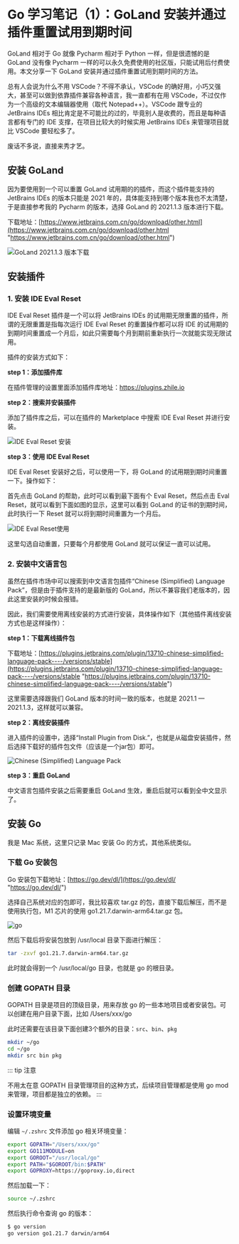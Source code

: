 # Go 学习笔记（1）：GoLand 安装并通过插件重置试用到期时间

GoLand 相对于 Go 就像 Pycharm 相对于 Python 一样，但是很遗憾的是 GoLand 没有像 Pycharm 一样的可以永久免费使用的社区版，只能试用后付费使用。本文分享一下 GoLand 安装并通过插件重置试用到期时间的方法。

总有人会说为什么不用 VSCode？不得不承认，VSCode 的确好用，小巧又强大，甚至可以做到依靠插件兼容各种语言，我一直都有在用 VSCode，不过仅作为一个高级的文本编辑器使用（取代 Notepad++）。VSCode 跟专业的 JetBrains IDEs 相比肯定是不可能比的过的，毕竟别人是收费的，而且是每种语言都有专门的 IDE 支撑，在项目比较大的时候实用 JetBrains IDEs 来管理项目就比 VSCode 要轻松多了。

废话不多说，直接来秀才艺。

## 安装 GoLand

因为要使用到一个可以重置 GoLand 试用期的的插件，而这个插件能支持的 JetBrains IDEs 的版本只能是 2021 年的，具体能支持到哪个版本我也不太清楚，于是直接参考我的 Pycharm 的版本，选择 GoLand 的 2021.1.3 版本进行下载。

下载地址：[https://www.jetbrains.com.cn/go/download/other.html](https://www.jetbrains.com.cn/go/download/other.html "https://www.jetbrains.com.cn/go/download/other.html")

![GoLand 2021.1.3 版本下载](https://cdn.jsdelivr.net/gh/Hopetree/blog-img@main/2024/01/goland-download-1.png "goland 下载")

## 安装插件

### 1. 安装 IDE Eval Reset

IDE Eval Reset 插件是一个可以将 JetBrains IDEs 的试用期无限重置的插件，所谓的无限重置是指每次运行 IDE Eval Reset 的重置操作都可以将 IDE 的试用期的到期时间重置成一个月后，如此只需要每个月到期前重新执行一次就能实现无限试用。

插件的安装方式如下：

**step 1：添加插件库**

在插件管理的设置里面添加插件库地址：https://plugins.zhile.io

**step 2：搜索并安装插件**

添加了插件库之后，可以在插件的 Marketplace 中搜索 IDE Eval Reset 并进行安装。

![IDE Eval Reset 安装](https://cdn.jsdelivr.net/gh/Hopetree/blog-img@main/2024/01/Snipaste_2024-01-23_09-44-49%20%281%29.png "1")

**step 3：使用 IDE Eval Reset**

IDE Eval Reset 安装好之后，可以使用一下，将 GoLand 的试用期到期时间重置一下。操作如下：

首先点击 GoLand 的帮助，此时可以看到最下面有个 Eval Reset，然后点击 Eval Reset，就可以看到下面如图的显示，这里可以看到 GoLand 的证书的到期时间，此时执行一下 Reset 就可以将到期时间重置为一个月后。

![IDE Eval Reset使用](https://cdn.jsdelivr.net/gh/Hopetree/blog-img@main/2024/01/Snipaste_2024-01-23_09-49-19%20%281%29.png "4")

这里勾选自动重置，只要每个月都使用 GoLand 就可以保证一直可以试用。

### 2. 安装中文语言包

虽然在插件市场中可以搜索到中文语言包插件“Chinese (Simplified) Language Pack”，但是由于插件支持的是最新版的 GoLand，所以不兼容我们老版本的，因此这里安装的时候会报错。

因此，我们需要使用离线安装的方式进行安装，具体操作如下（其他插件离线安装方式也是这样操作）：

**step 1：下载离线插件包**

下载地址：[https://plugins.jetbrains.com/plugin/13710-chinese-simplified-language-pack----/versions/stable](https://plugins.jetbrains.com/plugin/13710-chinese-simplified-language-pack----/versions/stable "https://plugins.jetbrains.com/plugin/13710-chinese-simplified-language-pack----/versions/stable")

这里需要选择跟我们 GoLand 版本的时间一致的版本，也就是 2021.1 — 2021.1.3，这样就可以兼容。

**step 2：离线安装插件**

进入插件的设置中，选择“Install Plugin from Disk.”，也就是从磁盘安装插件，然后选择下载好的插件包文件（应该是一个jar包）即可。

![Chinese (Simplified) Language Pack](https://cdn.jsdelivr.net/gh/Hopetree/blog-img@main/2024/01/Chinese%20%28Simplified%29%20Language%20Pack%20%281%29.png "d34")

**step 3：重启 GoLand**

中文语言包插件安装之后需要重启 GoLand 生效，重启后就可以看到全中文显示了。

## 安装 Go

我是 Mac 系统，这里只记录 Mac 安装 Go 的方式，其他系统类似。

### 下载 Go 安装包

Go 安装包下载地址：[https://go.dev/dl/](https://go.dev/dl/ "https://go.dev/dl/")

选择自己系统对应的包即可，我比较喜欢 tar.gz 的包，直接下载后解压，而不是使用执行包，M1 芯片的使用 go1.21.7.darwin-arm64.tar.gz 包。

![go](https://cdn.jsdelivr.net/gh/Hopetree/blog-img@main/2024/02/go1.21.7%20%281%29.png "go")

然后下载后将安装包放到 /usr/local 目录下面进行解压：

```bash
tar -zxvf go1.21.7.darwin-arm64.tar.gz
```

此时就会得到一个 /usr/local/go 目录，也就是 go 的根目录。

### 创建 GOPATH 目录

GOPATH 目录是项目的顶级目录，用来存放 go 的一些本地项目或者安装包。可以创建在用户目录下面，比如 /Users/xxx/go

此时还需要在该目录下面创建3个额外的目录：`src`、`bin`、`pkg`

```bash
mkdir ~/go
cd ~/go
mkdir src bin pkg
```

::: tip 注意

不用太在意 GOPATH 目录管理项目的这种方式，后续项目管理都是使用 go mod 来管理，项目都是独立的依赖。
:::

### 设置环境变量

编辑 `~/.zshrc` 文件添加 go 相关环境变量：

```bash
export GOPATH="/Users/xxx/go"
export GO111MODULE=on
export GOROOT="/usr/local/go"
export PATH="$GOROOT/bin:$PATH"
export GOPROXY=https://goproxy.io,direct
```

然后加载一下：

```bash
source ~/.zshrc
```

然后执行命令查询 go 的版本：

```bash
$ go version
go version go1.21.7 darwin/arm64
```
